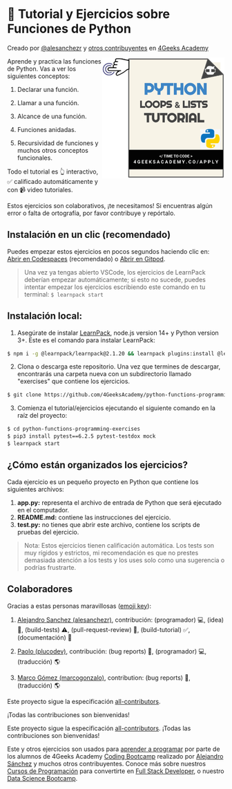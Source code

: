<!-- hide -->
# 🐍 Tutorial y Ejercicios sobre Funciones de Python</h1>
Creado por <a href="https://twitter.com/alesanchezr">@alesanchezr</a> y <a href="https://github.com/4GeeksAcademy/python-functions-programming-exercises/graphs/contributors">otros contribuyentes</a> en <a href="http://4geeksacademy.com/">4Geeks Academy</a>

<a href="https://4geeks.com/interactive-exercise/python-function-exercises"><img height="280" align="right" src="https://raw.githubusercontent.com/4GeeksAcademy/python-lists-loops-programming-exercises/master/python-lp-badge.png"></a>
<!-- endhide -->

Aprende y practica las funciones de Python. Vas a ver los siguientes conceptos:

1. Declarar una función. 

2. Llamar a una función. 

3. Alcance de una función. 

4. Funciones anidadas.

5. Recursividad de funciones y muchos otros conceptos funcionales. 

Todo el tutorial es 👆 interactivo, ✅ calificado automáticamente y con 📹 video tutoriales.

Estos ejercicios son colaborativos, ¡te necesitamos! Si encuentras algún error o falta de ortografía, por favor contribuye y repórtalo.

<!-- hide -->

## Instalación en un clic (recomendado)

Puedes empezar estos ejercicios en pocos segundos haciendo clic en: [Abrir en Codespaces](https://codespaces.new/?repo=4GeeksAcademy/python-functions-programming-exercises) (recomendado) o [Abrir en Gitpod](https://gitpod.io#https://github.com/4GeeksAcademy/python-functions-programming-exercises.git).

> Una vez ya tengas abierto VSCode, los ejercicios de LearnPack deberían empezar automáticamente; si esto no sucede, puedes intentar empezar los ejercicios escribiendo este comando en tu terminal: `$ learnpack start`

## Instalación local:

1) Asegúrate de instalar [LearnPack](https://learnpack.co), node.js version 14+ y Python version 3+. Este es el comando para instalar LearnPack:

```bash
$ npm i -g @learnpack/learnpack@2.1.20 && learnpack plugins:install @learnpack/python@1.0.0
```

2) Clona o descarga este repositorio. Una vez que termines de descargar, encontrarás una carpeta nueva con un subdirectorio llamado "exercises" que contiene los ejercicios.

```bash
$ git clone https://github.com/4GeeksAcademy/python-functions-programming-exercises.git
```

3) Comienza el tutorial/ejercicios ejecutando el siguiente comando en la raíz del proyecto: 

```bash
$ cd python-functions-programming-exercises
$ pip3 install pytest==6.2.5 pytest-testdox mock
$ learnpack start
```

<!-- endhide -->

## ¿Cómo están organizados los ejercicios?

Cada ejercicio es un pequeño proyecto en Python que contiene los siguientes archivos:

1. **app.py:** representa el archivo de entrada de Python que será ejecutado en el computador.
2. **README.md:** contiene las instrucciones del ejercicio.
3. **test.py:** no tienes que abrir este archivo, contiene los scripts de pruebas del ejercicio.

> Nota: Estos ejercicios tienen calificación automática. Los tests son muy rígidos y estrictos, mi recomendación es que no prestes demasiada atención a los tests y los uses solo como una sugerencia o podrías frustrarte.

## Colaboradores
 
Gracias a estas personas maravillosas ([emoji key](https://github.com/kentcdodds/all-contributors#emoji-key)):

1. [Alejandro Sanchez (alesanchezr)](https://github.com/alesanchezr), contribución: (programador) 💻, (idea) 🤔, (build-tests) ⚠️, (pull-request-review) 👀, (build-tutorial) ✅, (documentación) 📖

2. [Paolo (plucodev)](https://github.com/plucodev), contribución: (bug reports) 🐛, (programador) 💻, (traducción) 🌎

3. [Marco Gómez (marcogonzalo)](https://github.com/marcogonzalo), contribution: (bug reports) 🐛, (traducción) 🌎

Este proyecto sigue la especificación [all-contributors](https://github.com/kentcdodds/all-contributors).

¡Todas las contribuciones son bienvenidas!

Este proyecto sigue la especificación [all-contributors](https://github.com/kentcdodds/all-contributors). ¡Todas las contribuciones son bienvenidas!

Este y otros ejercicios son usados para [aprender a programar](https://4geeksacademy.com/es/aprender-a-programar/aprender-a-programar-desde-cero) por parte de los alumnos de 4Geeks Academy [Coding Bootcamp](https://4geeksacademy.com/us/coding-bootcamp) realizado por [Alejandro Sánchez](https://twitter.com/alesanchezr) y muchos otros contribuyentes. Conoce más sobre nuestros [Cursos de Programación](https://4geeksacademy.com/es/curso-de-programacion-desde-cero?lang=es) para convertirte en [Full Stack Developer](https://4geeksacademy.com/es/coding-bootcamps/desarrollador-full-stack/?lang=es), o nuestro [Data Science Bootcamp](https://4geeksacademy.com/es/coding-bootcamps/curso-datascience-machine-learning).
